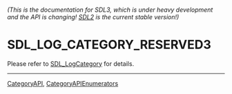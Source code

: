 ###### (This is the documentation for SDL3, which is under heavy development and the API is changing! [SDL2](https://wiki.libsdl.org/SDL2/) is the current stable version!)
# SDL_LOG_CATEGORY_RESERVED3

Please refer to [SDL_LogCategory](SDL_LogCategory) for details.

----
[CategoryAPI](CategoryAPI), [CategoryAPIEnumerators](CategoryAPIEnumerators)


